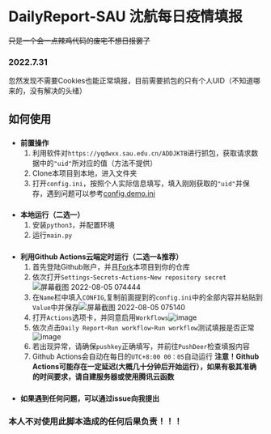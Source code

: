 # DailyReport-SAU    沈航每日疫情填报
~~只是一个会一点辣鸡代码的废宅不想日报罢了~~
### 2022.7.31
忽然发现不需要Cookies也能正常填报，目前需要抓包的只有个人UID（不知道哪来的，没有解决的头绪）
## 如何使用
### 
- **前置操作**
   1. 利用软件对`https://yqdwxx.sau.edu.cn/ADDJKTB`进行抓包，获取请求数据中的`"uid"`所对应的值（方法不提供）
   2. Clone本项目到本地，进入文件夹
   3. 打开`config.ini`，按照个人实际信息填写，填入刚刚获取的`"uid"`并保存，遇到问题可以参考[config.demo.ini](https://github.com/ShanshanHY/DailyReport-SAU/blob/main/config.demo.ini)
###  
- **本地运行（二选一）**
   1. 安装`python3`，并配置环境
   2. 运行`main.py`
###  
- **利用Github Actions云端定时运行（二选一&推荐）**
   1. 首先登陆Github账户，并且[Fork](https://github.com/ShanshanHY/DailyReport-SAU/fork)本项目到你的仓库
   2. 依次打开`Settings`-`Secrets`-`Actions`-`New repository secret`![屏幕截图 2022-08-05 074444](https://user-images.githubusercontent.com/29966961/182973743-8ad295bb-a220-4487-b0fc-8b5a9873e097.png)
   3. 在`Name`栏中填入`CONFIG`,复制前面提到的`config.ini`中的全部内容并粘贴到`Value`中并保存![屏幕截图 2022-08-05 075140](https://user-images.githubusercontent.com/29966961/182974144-eb353697-df5b-4d3e-9b99-304a8d1cc9c0.png)
   4. 打开`Actions`选项卡，并同意启用`Workflows`![image](https://user-images.githubusercontent.com/29966961/182974440-b6c46243-8214-4b66-9893-80b7f3b7a8b3.png)
   5. 依次点击`Daily Report`-`Run workflow`-`Run workflow`测试填报是否正常![image](https://user-images.githubusercontent.com/29966961/182975156-50c6d79d-fb72-4c8f-bcd7-ed3a1f426b65.png)
   6. 若出现异常，请确保`pushkey`正确填写，并前往`PushDeer`检查填报内容
   7. Github Actions会自动在每日的`UTC+8:00 00：05`自动运行
   **注意！Github Actions可能存在一定延迟(大概几十分钟后开始运行），如果有极其准确的时间要求，请自建服务器或使用腾讯云函数**
###  
- **如果遇到任何问题，可以通过issue向我提出**
### 本人不对使用此脚本造成的任何后果负责！！！
